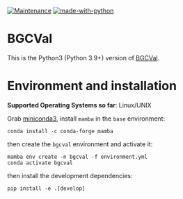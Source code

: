 [![Maintenance](https://img.shields.io/badge/Maintained%3F-yes-green.svg)](https://GitHub.com/Naereen/StrapDown.js/graphs/commit-activity)
[![made-with-python](https://img.shields.io/badge/Made%20with-Python-1f425f.svg)](https://www.python.org/)

BGCVal
======

This is the Python3 (Python 3.9+) version of [BGCVal](https://gmd.copernicus.org/articles/11/4215/2018/).

Environment and installation
============================

**Supported Operating Systems so far**: Linux/UNIX

Grab [miniconda3](https://docs.conda.io/projects/conda/en/latest/user-guide/install/linux.html), install `mamba` in the `base` environment:

```
conda install -c conda-forge mamba
```

then create the `bgcval` environment and activate it:

```
mamba env create -n bgcval -f environment.yml
conda activate bgcval
```

then install the development dependencies:

```
pip install -e .[develop]
```
